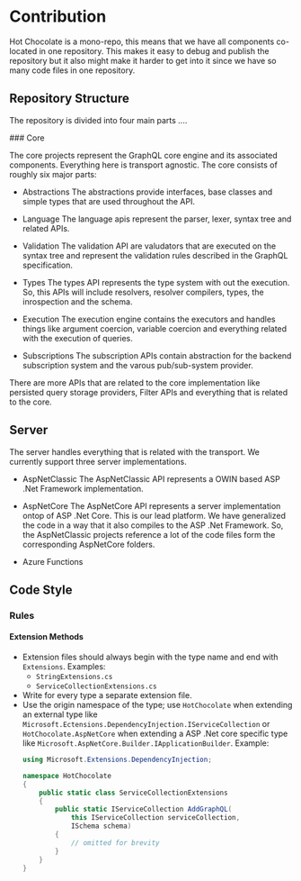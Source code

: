 # Contribution

Hot Chocolate is a mono-repo, this means that we have all components co-located in one repository. This makes it easy to debug and publish the repository but it also might make it harder to get into it since we have so many code files in one repository.

## Repository Structure

The repository is divided into four main parts ....

### Core

The core projects represent the GraphQL core engine and its associated components. Everything here is transport agnostic. The core consists of roughly six major parts:

- Abstractions
  The abstractions provide interfaces, base classes and simple types that are used throughout the API.

- Language
  The language apis represent the parser, lexer, syntax tree and related APIs.

- Validation
  The validation API are valudators that are executed on the syntax tree and represent the validation rules described in the GraphQL specification.

- Types
  The types API represents the type system with out the execution. So, this APIs will include resolvers, resolver compilers, types, the inrospection and the schema.

- Execution
  The execution engine contains the executors and handles things like argument coercion, variable coercion and everything related with the execution of queries.

- Subscriptions
  The subscription APIs contain abstraction for the backend subscription system and the varous pub/sub-system provider.

There are more APIs that are related to the core implementation like persisted query storage providers, Filter APIs and everything that is related to the core.

## Server

The server handles everything that is related with the transport. We currently support three server implementations.

- AspNetClassic
  The AspNetClassic API represents a OWIN based ASP .Net Framework implementation.

- AspNetCore
  The AspNetCore API represents a server implementation ontop of ASP .Net Core. This is our lead platform. We have generalized the code in a way that it also compiles to the ASP .Net Framework. So, the AspNetClassic projects reference a lot of the code files form the corresponding AspNetCore folders.

- Azure Functions





## Code Style

### Rules

#### Extension Methods

- Extension files should always begin with the type name and end with `Extensions`.
  Examples:
  - `StringExtensions.cs`
  - `ServiceCollectionExtensions.cs`
- Write for every type a separate extension file.
- Use the origin namespace of the type; use `HotChocolate` when extending an external type like `Microsoft.Ectensions.DependencyInjection.IServiceCollection` or `HotChocolate.AspNetCore` when extending a ASP .Net core specific type like `Microsoft.AspNetCore.Builder.IApplicationBuilder`.
  Example:
  ```csharp
  using Microsoft.Extensions.DependencyInjection;

  namespace HotChocolate
  {
      public static class ServiceCollectionExtensions
      {
          public static IServiceCollection AddGraphQL(
              this IServiceCollection serviceCollection,
              ISchema schema)
          {
              // omitted for brevity
          }
      }
  }
  ```
